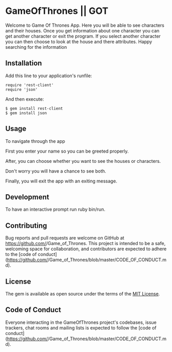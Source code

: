 # GameOfThrones || GOT

Welcome to Game Of Thrones App. Here you will be able to see characters and their houses. Once you get information about one character you can get another character or exit the program. If you select another character you can then choose to look at the house and there attributes. Happy searching for the information 

## Installation

Add this line to your application's runfile:

```
require 'rest-client'
require 'json'
```

And then execute:

    $ gem install rest-client
    $ gem install json


## Usage

To navigate through the app

First you enter your name so you can be greeted properly.

After, you can choose whether you want to see the houses or characters.

Don't worry you will have a chance to see both.

Finally, you will exit the app with an exiting message.

## Development

To have an interactive prompt run ruby bin/run.

## Contributing

Bug reports and pull requests are welcome on GitHub at https://github.com/<github username>/Game_of_Thrones. This project is intended to be a safe, welcoming space for collaboration, and contributors are expected to adhere to the [code of conduct](https://github.com/<github username>/Game_of_Thrones/blob/master/CODE_OF_CONDUCT.md).


## License

The gem is available as open source under the terms of the [MIT License](https://opensource.org/licenses/MIT).

## Code of Conduct

Everyone interacting in the GameOfThrones project's codebases, issue trackers, chat rooms and mailing lists is expected to follow the [code of conduct](https://github.com/<github username>/Game_of_Thrones/blob/master/CODE_OF_CONDUCT.md).
